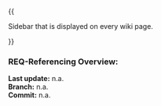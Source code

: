 {{
  
Sidebar that is displayed on every wiki page.

}}

### **REQ-Referencing Overview:**

**Last update:** n.a.\
**Branch:** n.a.\
**Commit:** n.a.
